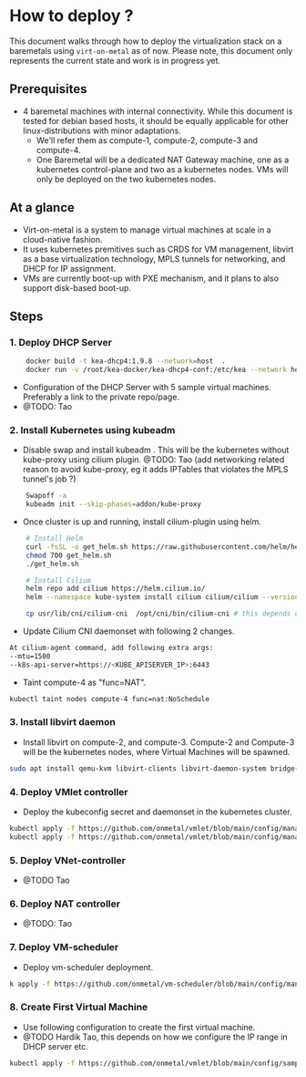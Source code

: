 # How to deploy ?

This document walks through how to deploy the virtualization stack on a baremetals using `virt-on-metal` as of now. Please note, this document only represents the current state and work is in progress yet.

## Prerequisites

- 4 baremetal machines with internal connectivity. While this document is tested for debian based hosts, it should be equally applicable for other linux-distributions with minor adaptations.
  - We'll refer them as compute-1, compute-2, compute-3 and compute-4.
  - One Baremetal will be a dedicated NAT Gateway machine, one as a kubernetes control-plane and two as a kubernetes nodes. VMs will only be deployed on the two kubernetes nodes.

## At a glance

- Virt-on-metal is a system to manage virtual machines at scale in a cloud-native fashion.
- It uses kubernetes premitives such as CRDS for VM management, libvirt as a base virtualization technology, MPLS tunnels for networking, and DHCP for IP assignment.
- VMs are currently boot-up with PXE mechanism, and it plans to also support disk-based boot-up.

## Steps

### 1. Deploy DHCP Server

```bash
    docker build -t kea-dhcp4:1.9.8 --network=host  .
    docker run -v /root/kea-docker/kea-dhcp4-conf:/etc/kea --network host --name kea-dhcp4   kea-dhcp4:1.9.8

```

- Configuration of the DHCP Server with 5 sample virtual machines. Preferably a link to the private repo/page.
- @TODO: Tao

### 2. Install Kubernetes using kubeadm

- Disable swap and install kubeadm . This will be the kubernetes without kube-proxy using cilium plugin. @TODO: Tao (add networking related reason to avoid kube-proxy, eg it adds IPTables that violates the MPLS tunnel's job ?)

```bash
    Swapoff -a
    kubeadm init --skip-phases=addon/kube-proxy
```

- Once cluster is up and running, install cilium-plugin using helm.

```bash
    # Install Helm
    curl -fsSL -o get_helm.sh https://raw.githubusercontent.com/helm/helm/master/scripts/get-helm-3
    chmod 700 get_helm.sh
    ./get_helm.sh

    # Install Cilium
    helm repo add cilium https://helm.cilium.io/
    helm --namespace kube-system install cilium cilium/cilium --version v1.10.2 --set cni.binPath=/usr/lib/cni

    cp usr/lib/cni/cilium-cni  /opt/cni/bin/cilium-cni # this depends on where kubelet looks for cni binary.
```

- Update Cilium CNI daemonset with following 2 changes.

```bash
At cilium-agent command, add following extra args: 
--mtu=1500
--k8s-api-server=https://<KUBE_APISERVER_IP>:6443
```

- Taint compute-4 as "func=NAT".

```bash
kubectl taint nodes compute-4 func=nat:NoSchedule
```

### 3. Install libvirt daemon

- Install libvirt on compute-2, and compute-3. Compute-2 and Compute-3 will be the kubernetes nodes, where Virtual Machines will be spawned.

```bash
sudo apt install qemu-kvm libvirt-clients libvirt-daemon-system bridge-utils libguestfs-tools genisoimage virtinst libosinfo-bin
```

### 4. Deploy VMlet controller

- Deploy the kubeconfig secret and daemonset in the kubernetes cluster.

```bash
kubectl apply -f https://github.com/onmetal/vmlet/blob/main/config/manager/kubecfg-secret.yaml  # Replace the kubeconfig with actual kubeconfig.
kubectl apply -f https://github.com/onmetal/vmlet/blob/main/config/manager/manager-ds.yaml

```

### 5. Deploy VNet-controller

- @TODO Tao

### 6. Deploy NAT controller

- @TODO: Tao

### 7. Deploy VM-scheduler

- Deploy vm-scheduler deployment.

```bash
k apply -f https://github.com/onmetal/vm-scheduler/blob/main/config/manager/manager.yaml
```

### 8. Create First Virtual Machine

- Use following configuration to create the first virtual machine.
- @TODO Hardik Tao, this depends on how we configure the IP range in DHCP server etc.

```bash
kubectl apply -f https://github.com/onmetal/vmlet/blob/main/config/samples/vm7.yaml
```
